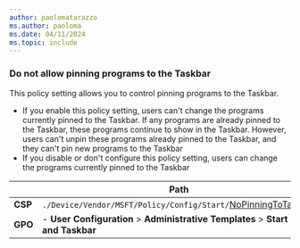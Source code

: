```yaml
---
author: paolomatarazzo
ms.author: paoloma
ms.date: 04/11/2024
ms.topic: include
---
```


### Do not allow pinning programs to the Taskbar

This policy setting allows you to control pinning programs to the Taskbar.

- If you enable this policy setting, users can't change the programs currently pinned to the Taskbar. If any programs are already pinned to the Taskbar, these programs continue to show in the Taskbar. However, users can't unpin these programs already pinned to the Taskbar, and they can't pin new programs to the Taskbar
- If you disable or don't configure this policy setting, users can change the programs currently pinned to the Taskbar

|  | Path |
|--|--|
| **CSP** | `./Device/Vendor/MSFT/Policy/Config/Start/`[NoPinningToTaskbar](/windows/client-management/mdm/policy-csp-start#nopinningtotaskbar) |
| **GPO** | - **User Configuration** > **Administrative Templates** > **Start Menu and Taskbar** |
